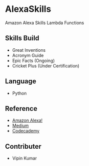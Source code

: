 
# AlexaSkills
Amazon Alexa Skills Lambda Functions

## Skills Build
- Great Inventions
- Acronym Guide
- Epic Facts (Ongoing)
- Cricket Plus (Under Certification) 

## Language
- Python

## Reference
- [Amazon Alexa!](alexa.amazon.com)
- [Medium](www.medium.com)
- [Codecademy](www.codecademy.com)

## Contributer
- Vipin Kumar 


